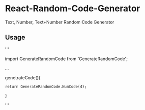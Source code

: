 # React-Random-Code-Generator
Text, Number, Text+Number Random Code Generator

## Usage

'''

import GenerateRandomCode from 'GenerateRandomCode';

...

genetrateCode(){

    return GenerateRandomCode.NumCode(4);

  }
  
'''
